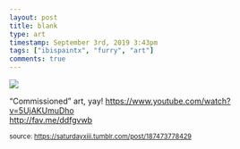 ```yaml
---
layout: post
title: blank
type: art
timestamp: September 3rd, 2019 3:43pm
tags: ["ibispaintx", "furry", "art"]
comments: true
---
```

<img src="https://saturdayxiii.github.io/media/187473778429.png"/>

“Commissioned” art, yay!
<a href="https://www.youtube.com/watch?v=5UjAKUmuDho" target="_blank">https://www.youtube.com/watch?v=5UjAKUmuDho</a><br/>
<a href="http://fav.me/ddfgvwb" target="_blank">http://fav.me/ddfgvwb</a><br/>
 
  
<small>source: https://saturdayxiii.tumblr.com/post/187473778429</small>